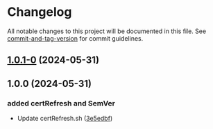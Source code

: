 # Changelog

All notable changes to this project will be documented in this file. See [commit-and-tag-version](https://github.com/absolute-version/commit-and-tag-version) for commit guidelines.

## [1.0.1-0](https://github.com/canariecaf/idp-widgets/compare/v1.0.0...v1.0.1-0) (2024-05-31)

## 1.0.0 (2024-05-31)

### added certRefresh and SemVer

* Update certRefresh.sh  ([3e5edbf](https://github.com/canariecaf/idp-widgets/commit/3e5edbf7911015123f19f1edf68ad23aea97df03))
